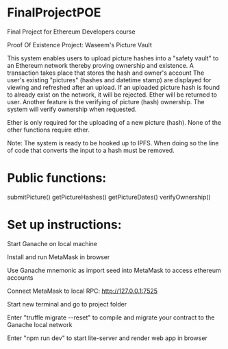 # FinalProjectPOE
Final Project for Ethereum Developers course

Proof Of Existence Project: Waseem's Picture Vault

This system enables users to upload picture hashes into a "safety vault"
to an Ethereum network thereby proving ownership and existence.
A transaction takes place that stores the hash and owner's account
The user's existing "pictures" (hashes and datetime stamp) are displayed for viewing and refreshed after an upload.
If an uploaded picture hash is found to already exist on the network, it will be rejected. Ether will be returned to user.
Another feature is the verifying of picture (hash) ownership. The system will verify ownership when requested.

Ether is only required for the uploading of a new picture (hash). None of the other functions require ether.

Note: The system is ready to be hooked up to IPFS. When doing so the line of code that converts the input to a hash must be removed.

Public functions:
================

submitPicture()
getPictureHashes()
getPictureDates()
verifyOwnership()

Set up instructions:
====================

Start Ganache on local machine

Install and run MetaMask in browser 

Use Ganache mnemonic as import seed into MetaMask to access ethereum accounts

Connect MetaMask to local RPC: http://127.0.0.1:7525

Start new terminal and go to project folder

Enter "truffle migrate --reset" to compile and migrate your contract to the Ganache local network

Enter "npm run dev" to start lite-server and render web app in browser


